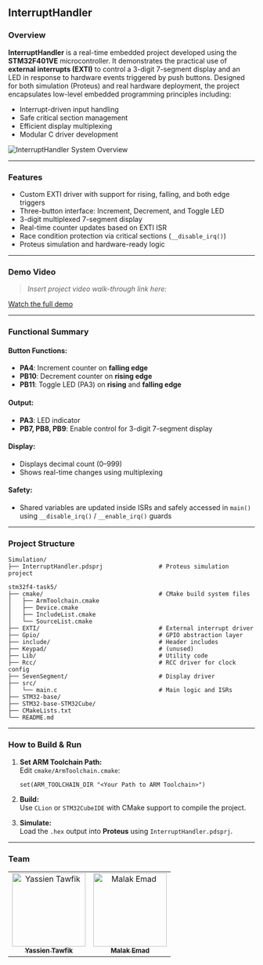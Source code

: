 ## InterruptHandler

### Overview

**InterruptHandler** is a real-time embedded project developed using the **STM32F401VE** microcontroller. It demonstrates the practical use of **external interrupts (EXTI)** to control a 3-digit 7-segment display and an LED in response to hardware events triggered by push buttons. Designed for both simulation (Proteus) and real hardware deployment, the project encapsulates low-level embedded programming principles including:

- Interrupt-driven input handling
- Safe critical section management
- Efficient display multiplexing
- Modular C driver development

![InterruptHandler System Overview](https://github.com/user-attachments/assets/71f2e2ad-f7e6-4b17-839e-11ace7bb7ff3)

---

### Features

- Custom EXTI driver with support for rising, falling, and both edge triggers
- Three-button interface: Increment, Decrement, and Toggle LED
-  3-digit multiplexed 7-segment display
- Real-time counter updates based on EXTI ISR
- Race condition protection via critical sections (`__disable_irq()`)
- Proteus simulation and hardware-ready logic

---

### Demo Video

>  *Insert project video walk-through link here:*

[Watch the full demo](https://github.com/user-attachments/assets/638e973a-b29c-4909-9bcb-e69c5cb83090)

---

### Functional Summary

#### Button Functions:
- **PA4**: Increment counter on **falling edge**
- **PB10**: Decrement counter on **rising edge**
- **PB11**: Toggle LED (PA3) on **rising** and **falling edge**

#### Output:
- **PA3**: LED indicator
- **PB7, PB8, PB9**: Enable control for 3-digit 7-segment display

#### Display:
- Displays decimal count (0–999)
- Shows real-time changes using multiplexing

#### Safety:
- Shared variables are updated inside ISRs and safely accessed in `main()` using `__disable_irq()` / `__enable_irq()` guards

---

### Project Structure

```plaintext
Simulation/
├── InterruptHandler.pdsprj                # Proteus simulation project

stm32f4-task5/
├── cmake/                                 # CMake build system files
│   ├── ArmToolchain.cmake
│   ├── Device.cmake
│   ├── IncludeList.cmake
│   └── SourceList.cmake
├── EXTI/                                  # External interrupt driver
├── Gpio/                                  # GPIO abstraction layer
├── include/                               # Header includes
├── Keypad/                                # (unused)
├── Lib/                                   # Utility code
├── Rcc/                                   # RCC driver for clock config
├── SevenSegment/                          # Display driver
├── src/
│   └── main.c                             # Main logic and ISRs
├── STM32-base/
├── STM32-base-STM32Cube/
├── CMakeLists.txt
└── README.md
```

---

### How to Build & Run

1. **Set ARM Toolchain Path:**  
   Edit `cmake/ArmToolchain.cmake`:
   ```
   set(ARM_TOOLCHAIN_DIR "<Your Path to ARM Toolchain>")
   ```

2. **Build:**  
   Use `CLion` or `STM32CubeIDE` with CMake support to compile the project.

3. **Simulate:**  
   Load the `.hex` output into **Proteus** using `InterruptHandler.pdsprj`.

---

### Team

<div>
  <table align="center">
    <tr>
      <td align="center">
        <a href="https://github.com/YassienTawfikk" target="_blank">
          <img src="https://avatars.githubusercontent.com/u/126521373?v=4" width="150px;" alt="Yassien Tawfik"/><br/>
          <sub><b>Yassien Tawfik</b></sub>
        </a>
      </td>
      <td align="center">
        <a href="https://github.com/malak-emad" target="_blank">
          <img src="https://avatars.githubusercontent.com/u/126415070?v=4" width="150px;" alt="Malak Emad"/><br/>
          <sub><b>Malak Emad</b></sub>
        </a>
      </td>
    </tr>
  </table>
</div>
